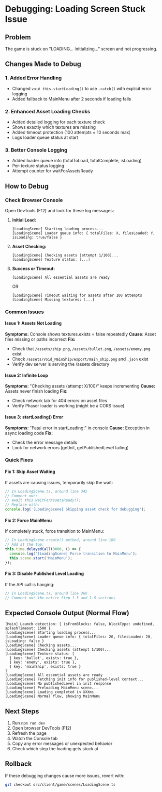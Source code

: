 # Debugging: Loading Screen Stuck Issue

## Problem

The game is stuck on "LOADING... Initializing..." screen and not progressing.

## Changes Made to Debug

### 1. Added Error Handling

- Changed `void this.startLoading()` to use `.catch()` with explicit error logging
- Added fallback to MainMenu after 2 seconds if loading fails

### 2. Enhanced Asset Loading Checks

- Added detailed logging for each texture check
- Shows exactly which textures are missing
- Added timeout protection (100 attempts = 10 seconds max)
- Logs loader queue status at start

### 3. Better Console Logging

- Added loader queue info (totalToLoad, totalComplete, isLoading)
- Per-texture status logging
- Attempt counter for waitForAssetsReady

## How to Debug

### Check Browser Console

Open DevTools (F12) and look for these log messages:

1. **Initial Load:**

   ```
   [LoadingScene] Starting loading process...
   [LoadingScene] Loader queue info: { totalFiles: X, filesLoaded: Y, isLoading: true/false }
   ```

2. **Asset Checking:**

   ```
   [LoadingScene] Checking assets (attempt 1/100)...
   [LoadingScene] Texture status: [...]
   ```

3. **Success or Timeout:**
   ```
   [LoadingScene] All essential assets are ready
   ```
   OR
   ```
   [LoadingScene] Timeout waiting for assets after 100 attempts
   [LoadingScene] Missing textures: [...]
   ```

### Common Issues

#### Issue 1: Assets Not Loading

**Symptoms:** Console shows textures.exists = false repeatedly
**Cause:** Asset files missing or paths incorrect
**Fix:**

- Check that `/assets/ship.png`, `/assets/bullet.png`, `/assets/enemy.png` exist
- Check `/assets/Void_MainShip/export/main_ship.png` and `.json` exist
- Verify dev server is serving the /assets directory

#### Issue 2: Infinite Loop

**Symptoms:** "Checking assets (attempt X/100)" keeps incrementing
**Cause:** Assets never finish loading
**Fix:**

- Check network tab for 404 errors on asset files
- Verify Phaser loader is working (might be a CORS issue)

#### Issue 3: startLoading() Error

**Symptoms:** "Fatal error in startLoading:" in console
**Cause:** Exception in async loading code
**Fix:**

- Check the error message details
- Look for network errors (getInit, getPublishedLevel failing)

### Quick Fixes

#### Fix 1: Skip Asset Waiting

If assets are causing issues, temporarily skip the wait:

```typescript
// In LoadingScene.ts, around line 345
// Comment out:
// await this.waitForAssetsReady();
// Replace with:
console.log('[LoadingScene] Skipping asset check for debugging');
```

#### Fix 2: Force MainMenu

If completely stuck, force transition to MainMenu:

```typescript
// In LoadingScene create() method, around line 180
// Add at the top:
this.time.delayedCall(3000, () => {
  console.log('[LoadingScene] Force transition to MainMenu');
  this.scene.start('MainMenu');
});
```

#### Fix 3: Disable Published Level Loading

If the API call is hanging:

```typescript
// In LoadingScene.ts, around line 360
// Comment out the entire Step 1.5 and 1.6 sections
```

## Expected Console Output (Normal Flow)

```
[Main] Launch detection: { isFromBlocks: false, blockType: undefined, splashTimeout: 1500 }
[LoadingScene] Starting loading process...
[LoadingScene] Loader queue info: { totalFiles: 20, filesLoaded: 20, isLoading: false }
[LoadingScene] Checking assets...
[LoadingScene] Checking assets (attempt 1/100)...
[LoadingScene] Texture status: [
  { key: 'bullet', exists: true },
  { key: 'enemy', exists: true },
  { key: 'mainShip', exists: true }
]
[LoadingScene] All essential assets are ready
[LoadingScene] Fetching init info for published-level context...
[LoadingScene] No publishedLevel in init response
[LoadingScene] Preloading MainMenu scene...
[LoadingScene] Loading completed in XXXms
[LoadingScene] Normal flow, showing MainMenu
```

## Next Steps

1. Run `npm run dev`
2. Open browser DevTools (F12)
3. Refresh the page
4. Watch the Console tab
5. Copy any error messages or unexpected behavior
6. Check which step the loading gets stuck at

## Rollback

If these debugging changes cause more issues, revert with:

```bash
git checkout src/client/game/scenes/LoadingScene.ts
```
